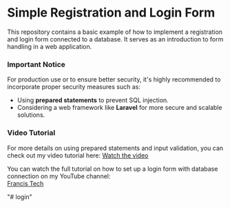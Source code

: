 # Simple Registration and Login Form

This repository contains a basic example of how to implement a registration and login form connected to a database. It serves as an introduction to form handling in a web application.

### Important Notice

For production use or to ensure better security, it's highly recommended to incorporate proper security measures such as:
- Using **prepared statements** to prevent SQL injection.
- Considering a web framework like **Laravel** for more secure and scalable solutions.

### Video Tutorial

For more details on using prepared statements and input validation, you can check out my video tutorial here:
[Watch the video](https://youtu.be/mQhu19VmOPo)

You can watch the full tutorial on how to set up a login form with database connection on my YouTube channel:  
[Francis Tech](https://www.youtube.com/@francis_tech)

"# login" 
